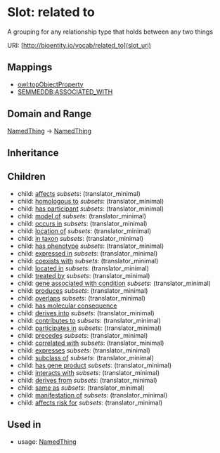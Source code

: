 # Slot: related to


A grouping for any relationship type that holds between any two things

URI: [http://bioentity.io/vocab/related_to](slot_uri)
## Mappings

 * [owl:topObjectProperty](http://purl.obolibrary.org/obo/owl_topObjectProperty)
 * [SEMMEDDB:ASSOCIATED_WITH](http://purl.obolibrary.org/obo/SEMMEDDB_ASSOCIATED_WITH)
## Domain and Range

[NamedThing](NamedThing.md) -> [NamedThing](NamedThing.md)
## Inheritance

## Children

 *  child: [affects](affects.md) *subsets*: (translator_minimal)
 *  child: [homologous to](homologous_to.md) *subsets*: (translator_minimal)
 *  child: [has participant](has_participant.md) *subsets*: (translator_minimal)
 *  child: [model of](model_of.md) *subsets*: (translator_minimal)
 *  child: [occurs in](occurs_in.md) *subsets*: (translator_minimal)
 *  child: [location of](location_of.md) *subsets*: (translator_minimal)
 *  child: [in taxon](in_taxon.md) *subsets*: (translator_minimal)
 *  child: [has phenotype](has_phenotype.md) *subsets*: (translator_minimal)
 *  child: [expressed in](expressed_in.md) *subsets*: (translator_minimal)
 *  child: [coexists with](coexists_with.md) *subsets*: (translator_minimal)
 *  child: [located in](located_in.md) *subsets*: (translator_minimal)
 *  child: [treated by](treated_by.md) *subsets*: (translator_minimal)
 *  child: [gene associated with condition](gene_associated_with_condition.md) *subsets*: (translator_minimal)
 *  child: [produces](produces.md) *subsets*: (translator_minimal)
 *  child: [overlaps](overlaps.md) *subsets*: (translator_minimal)
 *  child: [has molecular consequence](has_molecular_consequence.md)
 *  child: [derives into](derives_into.md) *subsets*: (translator_minimal)
 *  child: [contributes to](contributes_to.md) *subsets*: (translator_minimal)
 *  child: [participates in](participates_in.md) *subsets*: (translator_minimal)
 *  child: [precedes](precedes.md) *subsets*: (translator_minimal)
 *  child: [correlated with](correlated_with.md) *subsets*: (translator_minimal)
 *  child: [expresses](expresses.md) *subsets*: (translator_minimal)
 *  child: [subclass of](subclass_of.md) *subsets*: (translator_minimal)
 *  child: [has gene product](has_gene_product.md) *subsets*: (translator_minimal)
 *  child: [interacts with](interacts_with.md) *subsets*: (translator_minimal)
 *  child: [derives from](derives_from.md) *subsets*: (translator_minimal)
 *  child: [same as](same_as.md) *subsets*: (translator_minimal)
 *  child: [manifestation of](manifestation_of.md) *subsets*: (translator_minimal)
 *  child: [affects risk for](affects_risk_for.md) *subsets*: (translator_minimal)
## Used in

 *  usage: [NamedThing](NamedThing.md)
